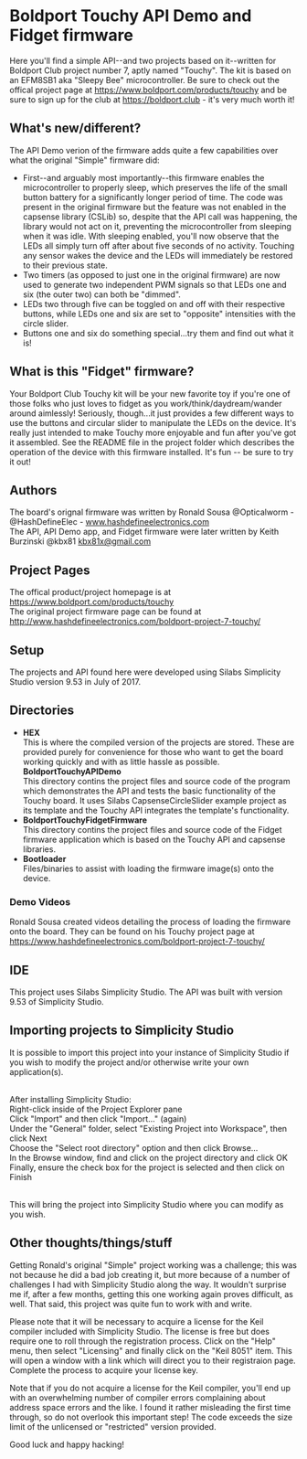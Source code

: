 # Boldport Touchy API Demo and Fidget firmware

Here you'll find a simple API--and two projects based on it--written for Boldport Club project number 7, aptly named "Touchy". The kit is based on an EFM8SB1 aka "Sleepy Bee" microcontroller. Be sure to check out the offical project page at https://www.boldport.com/products/touchy and be sure to sign up for the club at https://boldport.club - it's very much worth it!

## What's new/different?

The API Demo verion of the firmware adds quite a few capabilities over what the original "Simple" firmware did:
<ul>
<li>First--and arguably most importantly--this firmware enables the microcontroller to properly sleep, which preserves the life of the small button battery for a significantly longer period of time. The code was present in the original firmware but the feature was not enabled in the capsense library (CSLib) so, despite that the API call was happening, the library would not act on it, preventing the microcontroller from sleeping when it was idle. With sleeping enabled, you'll now observe that the LEDs all simply turn off after about five seconds of no activity. Touching any sensor wakes the device and the LEDs will immediately be restored to their previous state.</li>
<li>Two timers (as opposed to just one in the original firmware) are now used to generate two independent PWM signals so that LEDs one and six (the outer two) can both be "dimmed".</li>
<li>LEDs two through five can be toggled on and off with their respective buttons, while LEDs one and six are set to "opposite" intensities with the circle slider.</li>
<li>Buttons one and six do something special...try them and find out what it is!</li>
</ul>

## What is this "Fidget" firmware?

Your Boldport Club Touchy kit will be your new favorite toy if you're one of those folks who just loves to fidget as you work/think/daydream/wander around aimlessly! Seriously, though...it just provides a few different ways to use the buttons and circular slider to manipulate the LEDs on the device. It's really just intended to make Touchy more enjoyable and fun after you've got it assembled. See the README file in the project folder which describes the operation of the device with this firmware installed. It's fun -- be sure to try it out!

## Authors

The board's orignal firmware was written by Ronald Sousa @Opticalworm - @HashDefineElec - www.hashdefineelectronics.com<br />
The API, API Demo app, and Fidget firmware were later written by Keith Burzinski @kbx81 kbx81x@gmail.com

## Project Pages

The offical product/project homepage is at https://www.boldport.com/products/touchy<br />
The original project firmware page can be found at http://www.hashdefineelectronics.com/boldport-project-7-touchy/

## Setup

The projects and API found here were developed using Silabs Simplicity Studio version 9.53 in July of 2017.

## Directories

<ul>
<li><b>HEX</b><br />
This is where the compiled version of the projects are stored. These are provided purely for convenience for those who want to get the board working quickly and with as little hassle as possible.</li

<li><b>BoldportTouchyAPIDemo</b><br />
This directory contins the project files and source code of the program which demonstrates the API and tests the basic functionality of the Touchy board. It uses Silabs CapsenseCircleSlider example project as its template and the Touchy API integrates the template's functionality.</li>

<li><b>BoldportTouchyFidgetFirmware</b><br />
This directory contins the project files and source code of the Fidget firmware application which is based on the Touchy API and capsense libraries.</li>

<li><b>Bootloader</b><br />
Files/binaries to assist with loading the firmware image(s) onto the device.</li>
</ul>

### Demo Videos

Ronald Sousa created videos detailing the process of loading the firmware onto the board. They can be found on his Touchy project page at https://www.hashdefineelectronics.com/boldport-project-7-touchy/

## IDE

This project uses Silabs Simplicity Studio. The API was built with version 9.53 of Simplicity Studio.

## Importing projects to Simplicity Studio

It is possible to import this project into your instance of Simplicity Studio if you wish to modify the project and/or otherwise write your own application(s).<br /><br />

After installing Simplicity Studio:<br />
Right-click inside of the Project Explorer pane<br />
Click "Import" and then click "Import..." (again)<br />
Under the "General" folder, select "Existing Project into Workspace", then click Next<br />
Choose the "Select root directory" option and then click Browse...<br />
In the Browse window, find and click on the project directory and click OK<br />
Finally, ensure the check box for the project is selected and then click on Finish<br /><br />

This will bring the project into Simplicity Studio where you can modify as you wish.

## Other thoughts/things/stuff

<p>Getting Ronald's original "Simple" project working was a challenge; this was not because he did a bad job creating it, but more because of a number of challenges I had with Simplicity Studio along the way. It wouldn't surprise me if, after a few months, getting this one working again proves difficult, as well. That said, this project was quite fun to work with and write.</p>
<p>Please note that it will be necessary to acquire a license for the Keil compiler included with Simplicity Studio. The
 license is free but does require one to roll through the registration process. Click on the "Help" menu, then select
 "Licensing" and finally click on the "Keil 8051" item. This will open a window with a link which will direct you to their
 registraion page. Complete the process to acquire your license key.</p>
<p>Note that if you do not acquire a license for the Keil compiler, you'll end up with an overwhelming number of compiler
 errors complaining about address space errors and the like. I found it rather misleading the first time through, so do not
 overlook this important step! The code exceeds the size limit of the unlicensed or "restricted" version provided.</p>
 <p>Good luck and happy hacking!</p>
